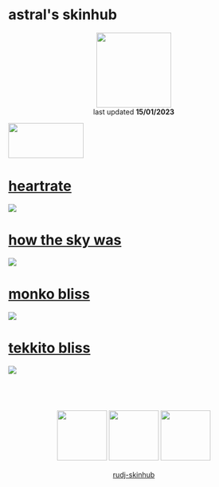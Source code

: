 # astral's skinhub
<p align="center">
<a href="https://osu.ppy.sh/users/15179931">
  <img src="https://a.ppy.sh/15179931"  
       width="150"
       height="150"></a>
<br>
last updated <b>15/01/2023</b>
</p>

<a href="https://www.youtube.com/watch?v=kbbgypvGPgM">
<img src="https://i.imgur.com/uDyKiLi.png"
       width="151" 
       height="70"/></a>

# [heartrate](https://github.com/rudj-skinhub/woal/raw/tyfh/player/astral/heartrate.osk)
[![](https://i.imgur.com/3dOEcBk.png)](https://github.com/rudj-skinhub/woal/raw/tyfh/player/astral/heartrate.osk)

# [how the sky was](https://github.com/rudj-skinhub/woal/raw/tyfh/player/astral/how%20the%20sky%20was.osk)
[![](https://i.imgur.com/whBahWa.png)](https://github.com/rudj-skinhub/woal/raw/tyfh/player/astral/how%20the%20sky%20was.osk)

# [monko bliss](https://github.com/rudj-skinhub/woal/raw/tyfh/player/astral/monko%20bliss.osk)
[![](https://i.imgur.com/mW7eSyN.jpg)](https://github.com/rudj-skinhub/woal/raw/tyfh/player/astral/monko%20bliss.osk)

# [tekkito bliss](https://github.com/rudj-skinhub/woal/raw/tyfh/player/astral/tekkito%20bliss.osk)
[![](https://i.imgur.com/aK9JqOZ.jpg)](https://github.com/rudj-skinhub/woal/raw/tyfh/player/astral/tekkito%20bliss.osk)

#
<p align="center">
  <br></br>
  <a href="https://www.twitch.tv/378x">
  <img src="https://i.imgur.com/HM030lk.png" 
       width="100" 
       height="100"></a>
  <a href="https://twitter.com/7astral">
  <img src="https://i.imgur.com/PUQ5uWf.png" 
       width="100" 
       height="100"></a>
  <a href="https://www.youtube.com/@killreality">
  <img src="https://i.imgur.com/YWbDUUy.png" 
       width="100" 
       height="100"></a>
  <br></br>
  <a href="README.md">rudj-skinhub</a>
 </p>

